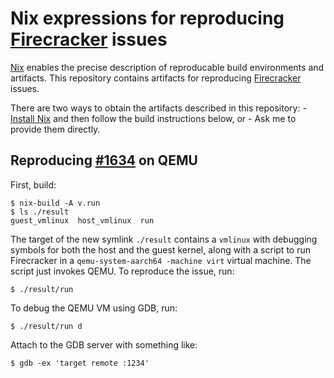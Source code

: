 # Nix expressions for reproducing [Firecracker](https://github.com/firecracker-microvm/firecracker) issues

[Nix](https://nixos.org/nix/) enables the precise description of reproducable build environments and artifacts. This repository contains artifacts for reproducing [Firecracker](https://github.com/firecracker-microvm/firecracker) issues.

There are two ways to obtain the artifacts described in this repository:
    - [Install Nix](https://nixos.org/nix/download.html) and then follow the build instructions below, or
    - Ask me to provide them directly.

## Reproducing [#1634](https://github.com/firecracker-microvm/firecracker/issues/1634) on QEMU

First, build:
```
$ nix-build -A v.run
$ ls ./result
guest_vmlinux  host_vmlinux  run
```
The target of the new symlink `./result` contains a `vmlinux` with debugging symbols for both the host and the guest kernel, along with a script to run Firecracker in a `qemu-system-aarch64 -machine virt` virtual machine.
The script just invokes QEMU.
To reproduce the issue, run:
```
$ ./result/run
```
To debug the QEMU VM using GDB, run:
```
$ ./result/run d
```
Attach to the GDB server with something like:
```
$ gdb -ex 'target remote :1234'
```
